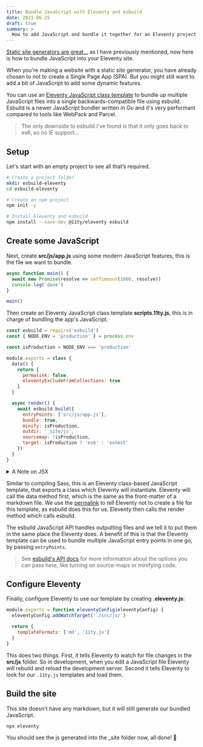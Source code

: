 ```yaml
---
title: Bundle JavaScript with Eleventy and esbuild
date: 2021-06-25
draft: true
summary: >
  How to add JavaScript and bundle it together for an Eleventy project plus integration with the development server for automatic reloading.
---
```


[Static site generators are great...](https://blog.r0b.io/post/compile-sass-with-eleventy/)
as I have previously mentioned,
now here is how to bundle JavaScript into your Eleventy site.

When you're making a website with a static site generator,
you have already chosen to not to create a Single Page App (SPA).
But you might still want to add a bit of JavaScript to add some dynamic features.

You can use an [Eleventy JavaScript class template](https://www.11ty.dev/docs/languages/javascript/#classes)
to bundle up multiple JavaScript files into a single backwards-compatible file using esbuild.
Esbuild is a newer JavaScript bundler written in Go
and it's very performant compared to tools like WebPack and Parcel.

> The only downside to esbuild I've found is that it only goes back to es6, so no IE support...

## Setup

Let's start with an empty project to see all that’s required.

```bash
# Create a project folder
mkdir esbuild-eleventy
cd esbuild-eleventy

# Create an npm project
npm init -y

# Install Eleventy and esbuild
npm install --save-dev @11ty/eleventy esbuild
```

## Create some JavaScript

Next, create **src/js/app.js** using some modern JavaScript features,
this is the file we want to bundle.

```js
async function main() {
  await new Promise(resolve => setTimeout(1000, resolve))
  console.log('done')
}

main()
```

Then create an Eleventy JavaScript class template **scripts.11ty.js**,
this is in charge of bundling the app's JavaScript.

```js
const esbuild = require('esbuild')
const { NODE_ENV = 'production' } = process.env

const isProduction = NODE_ENV === 'production'

module.exports = class {
  data() {
    return {
      permalink: false,
      eleventyExcludeFromCollections: true
    }
  }

  async render() {
    await esbuild.build({
      entryPoints: ['src/js/app.js'],
      bundle: true,
      minify: isProduction,
      outdir: '_site/js',
      sourcemap: !isProduction,
      target: isProduction ? 'es6' : 'esnext'
    })
  }
}
```

<details>
<summary>A Note on JSX</summary>

If you want to use JSX,
like in [Using jsx WITHOUT React](https://blog.r0b.io/post/using-jsx-without-react/),
you can add these parameters to the `esbuild.build` call:

```js
{
  jsxFactory: 'createElement',
  jsxFragment: "'DomFragment'",
}
```

</details>

Similar to compiling Sass, this is an Eleventy class-based JavaScript template,
that exports a class which Eleventy will instantiate.
Eleventy will call the data method first, which is the same as the front-matter of a markdown file.
We use the [permalink](https://www.11ty.dev/docs/permalinks/)
to tell Eleventy not to create a file for this template, as esbuild does this for us.
Eleventy then calls the render method which calls esbuild.

The esbuild JavaScript API handles outputting files
and we tell it to put them in the same place the Eleventy does.
A benefit of this is that the Eleventy template can be used to bundle multiple JavaScript entry points in one go, by passing `entryPoints`.

> See [esbuild's API docs](https://esbuild.github.io/api/)
> for more information about the options you can pass here,
> like turning on source-maps or minifying code.

## Configure Eleventy

Finally, configure Eleventy to use our template by creating **.eleventy.js**:

```js
module.exports = function eleventyConfig(eleventyConfig) {
  eleventyConfig.addWatchTarget('./src/js/')

  return {
    templateFormats: ['md', '11ty.js']
  }
}
```

This does two things.
First, it tells Eleventy to watch for file changes in the **src/js** folder.
So in development, when you edit a JavaScript file Eleventy will rebuild and reload the development server.
Second it tells Eleventy to look for our `.11ty.js` templates and load them.

## Build the site

This site doesn't have any markdown, but it will still generate our bundled JavaScript.

```bash
npx eleventy
```

You should see the js generated into the \_site folder now, all done! 🎉
